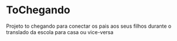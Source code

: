 # ToChegando
Projeto to chegando para conectar os pais aos seus filhos durante o translado da escola para casa ou vice-versa
